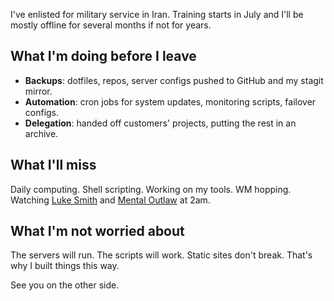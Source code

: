 <!---
title: Going Offline
description: Preparing for military service and a long break from computing (June 2023).
--->

I've enlisted for military service in Iran. Training starts in July and I'll be mostly offline for several months if not for years.

## What I'm doing before I leave

- **Backups**: dotfiles, repos, server configs pushed to GitHub and my stagit mirror.
- **Automation**: cron jobs for system updates, monitoring scripts, failover configs.
- **Delegation**: handed off customers' projects, putting the rest in an archive.

## What I'll miss

Daily computing. Shell scripting. Working on my tools. WM hopping. Watching [Luke Smith](https://lukesmith.xyz/) and [Mental Outlaw](http://www.youtube.com/@MentalOutlaw) at 2am.

## What I'm not worried about

The servers will run. The scripts will work. Static sites don't break. That's why I built things this way.

See you on the other side.
